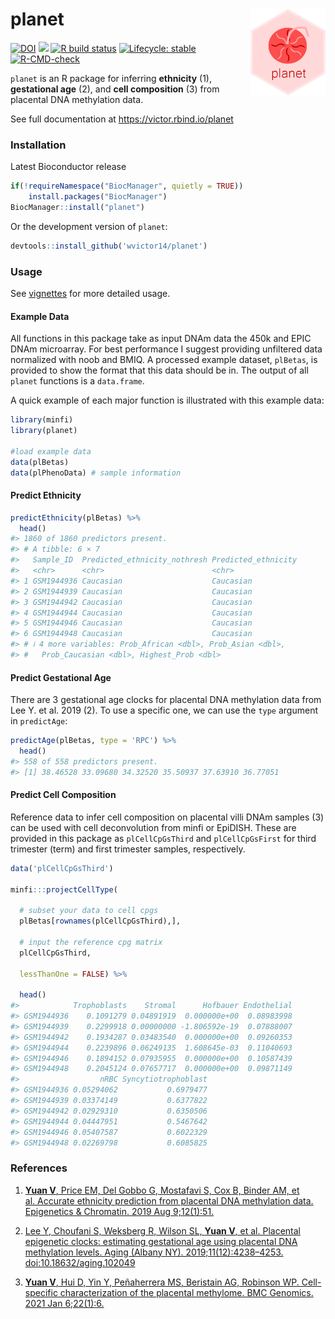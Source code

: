 
# planet <img src="man/figures/logo.png" align="right" height = "139" />

<!-- badges: start -->

[![DOI](https://zenodo.org/badge/DOI/10.5281/zenodo.4321633.svg)](https://doi.org/10.5281/zenodo.4321633)
[![](https://img.shields.io/github/last-commit/GuangchuangYu/badger.svg)](https://github.com/GuangchuangYu/badger/commits/main)
[![R build
status](https://github.com/wvictor14/planet/workflows/R-CMD-check/badge.svg)](https://github.com/wvictor14/planet/actions)
[![Lifecycle:
stable](https://img.shields.io/badge/lifecycle-stable-brightgreen.svg)](https://www.tidyverse.org/lifecycle/#stable)
[![R-CMD-check](https://github.com/wvictor14/planet/actions/workflows/R-CMD-check.yaml/badge.svg)](https://github.com/wvictor14/planet/actions/workflows/R-CMD-check.yaml)
<!-- badges: end -->

`planet` is an R package for inferring **ethnicity** (1), **gestational
age** (2), and **cell composition** (3) from placental DNA methylation
data.

See full documentation at <https://victor.rbind.io/planet>

### Installation

Latest Bioconductor release

``` r
if(!requireNamespace("BiocManager", quietly = TRUE))
    install.packages("BiocManager")
BiocManager::install("planet")
```

Or the development version of `planet`:

``` r
devtools::install_github('wvictor14/planet')
```

### Usage

See [vignettes](https://victor.rbind.io/planet/articles) for more
detailed usage.

#### Example Data

All functions in this package take as input DNAm data the 450k and EPIC
DNAm microarray. For best performance I suggest providing unfiltered
data normalized with noob and BMIQ. A processed example dataset,
`plBetas`, is provided to show the format that this data should be in.
The output of all `planet` functions is a `data.frame`.

A quick example of each major function is illustrated with this example
data:

``` r
library(minfi)
library(planet)

#load example data
data(plBetas)
data(plPhenoData) # sample information
```

#### Predict Ethnicity

``` r
predictEthnicity(plBetas) %>%
  head()
#> 1860 of 1860 predictors present.
#> # A tibble: 6 × 7
#>   Sample_ID  Predicted_ethnicity_nothresh Predicted_ethnicity
#>   <chr>      <chr>                        <chr>              
#> 1 GSM1944936 Caucasian                    Caucasian          
#> 2 GSM1944939 Caucasian                    Caucasian          
#> 3 GSM1944942 Caucasian                    Caucasian          
#> 4 GSM1944944 Caucasian                    Caucasian          
#> 5 GSM1944946 Caucasian                    Caucasian          
#> 6 GSM1944948 Caucasian                    Caucasian          
#> # ℹ 4 more variables: Prob_African <dbl>, Prob_Asian <dbl>,
#> #   Prob_Caucasian <dbl>, Highest_Prob <dbl>
```

#### Predict Gestational Age

There are 3 gestational age clocks for placental DNA methylation data
from Lee Y. et al. 2019 (2). To use a specific one, we can use the
`type` argument in `predictAge`:

``` r
predictAge(plBetas, type = 'RPC') %>%
  head()
#> 558 of 558 predictors present.
#> [1] 38.46528 33.09680 34.32520 35.50937 37.63910 36.77051
```

#### Predict Cell Composition

Reference data to infer cell composition on placental villi DNAm samples
(3) can be used with cell deconvolution from minfi or EpiDISH. These are
provided in this package as `plCellCpGsThird` and `plCellCpGsFirst` for
third trimester (term) and first trimester samples, respectively.

``` r
data('plCellCpGsThird')

minfi:::projectCellType(
  
  # subset your data to cell cpgs
  plBetas[rownames(plCellCpGsThird),], 
  
  # input the reference cpg matrix
  plCellCpGsThird,
  
  lessThanOne = FALSE) %>%
  
  head()
#>            Trophoblasts    Stromal      Hofbauer Endothelial
#> GSM1944936    0.1091279 0.04891919  0.000000e+00  0.08983998
#> GSM1944939    0.2299918 0.00000000 -1.806592e-19  0.07888007
#> GSM1944942    0.1934287 0.03483540  0.000000e+00  0.09260353
#> GSM1944944    0.2239896 0.06249135  1.608645e-03  0.11040693
#> GSM1944946    0.1894152 0.07935955  0.000000e+00  0.10587439
#> GSM1944948    0.2045124 0.07657717  0.000000e+00  0.09871149
#>                  nRBC Syncytiotrophoblast
#> GSM1944936 0.05294062           0.6979477
#> GSM1944939 0.03374149           0.6377822
#> GSM1944942 0.02929310           0.6350506
#> GSM1944944 0.04447951           0.5467642
#> GSM1944946 0.05407587           0.6022329
#> GSM1944948 0.02269798           0.6085825
```

### References

1.  [**Yuan V**, Price EM, Del Gobbo G, Mostafavi S, Cox B, Binder AM,
    et al. Accurate ethnicity prediction from placental DNA methylation
    data. Epigenetics & Chromatin. 2019 Aug
    9;12(1):51.](https://epigeneticsandchromatin.biomedcentral.com/articles/10.1186/s13072-019-0296-3)

2.  [Lee Y, Choufani S, Weksberg R, Wilson SL, **Yuan V**, et
    al. Placental epigenetic clocks: estimating gestational age using
    placental DNA methylation levels. Aging (Albany NY).
    2019;11(12):4238–4253.
    doi:10.18632/aging.102049](https://www.ncbi.nlm.nih.gov/pmc/articles/PMC6628997/)

3.  [**Yuan V**, Hui D, Yin Y, Peñaherrera MS, Beristain AG, Robinson
    WP. Cell-specific characterization of the placental methylome. BMC
    Genomics. 2021 Jan
    6;22(1):6.](https://bmcgenomics.biomedcentral.com/articles/10.1186/s12864-020-07186-6)
